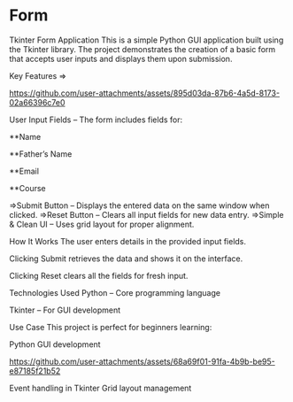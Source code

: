 # Form
Tkinter Form Application
This is a simple Python GUI application built using the Tkinter library. The project demonstrates the creation of a basic form that accepts user inputs and displays them upon submission.

Key Features
=>

https://github.com/user-attachments/assets/895d03da-87b6-4a5d-8173-02a66396c7e0

User Input Fields – The form includes fields for:

**Name

**Father’s Name

**Email

**Course

=>Submit Button – Displays the entered data on the same window when clicked.
=>Reset Button – Clears all input fields for new data entry.
=>Simple & Clean UI – Uses grid layout for proper alignment.

How It Works
The user enters details in the provided input fields.

Clicking Submit retrieves the data and shows it on the interface.

Clicking Reset clears all the fields for fresh input.

Technologies Used
Python – Core programming language

Tkinter – For GUI development

Use Case
This project is perfect for beginners learning:

Python GUI development


https://github.com/user-attachments/assets/68a69f01-91fa-4b9b-be95-e87185f21b52


Event handling in Tkinter
Grid layout management


